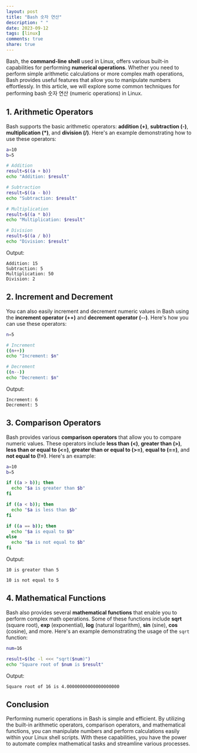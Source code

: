 ```yaml
---
layout: post
title: "Bash 숫자 연산"
description: " "
date: 2023-09-12
tags: [linux]
comments: true
share: true
---
```


Bash, the **command-line shell** used in Linux, offers various built-in capabilities for performing **numerical operations**. Whether you need to perform simple arithmetic calculations or more complex math operations, Bash provides useful features that allow you to manipulate numbers effortlessly. In this article, we will explore some common techniques for performing bash 숫자 연산 (numeric operations) in Linux.

## 1. Arithmetic Operators

Bash supports the basic arithmetic operators: **addition (+)**, **subtraction (-)**, **multiplication (*)**, and **division (/)**. Here's an example demonstrating how to use these operators:

```bash
a=10
b=5

# Addition
result=$((a + b))
echo "Addition: $result"

# Subtraction
result=$((a - b))
echo "Subtraction: $result"

# Multiplication
result=$((a * b))
echo "Multiplication: $result"

# Division
result=$((a / b))
echo "Division: $result"
```

Output:
```
Addition: 15
Subtraction: 5
Multiplication: 50
Division: 2
```

## 2. Increment and Decrement

You can also easily increment and decrement numeric values in Bash using the **increment operator (++)** and **decrement operator (--)**. Here's how you can use these operators:

```bash
n=5

# Increment
((n++))
echo "Increment: $n"

# Decrement
((n--))
echo "Decrement: $n"
```

Output:
```
Increment: 6
Decrement: 5
```

## 3. Comparison Operators

Bash provides various **comparison operators** that allow you to compare numeric values. These operators include **less than (<)**, **greater than (>)**, **less than or equal to (<=)**, **greater than or equal to (>=)**, **equal to (==)**, and **not equal to (!=)**. Here's an example:

```bash
a=10
b=5

if ((a > b)); then
  echo "$a is greater than $b"
fi

if ((a < b)); then
  echo "$a is less than $b"
fi

if ((a == b)); then
  echo "$a is equal to $b"
else
  echo "$a is not equal to $b"
fi
```

Output:
```
10 is greater than 5
```
```
10 is not equal to 5
```

## 4. Mathematical Functions

Bash also provides several **mathematical functions** that enable you to perform complex math operations. Some of these functions include **sqrt** (square root), **exp** (exponential), **log** (natural logarithm), **sin** (sine), **cos** (cosine), and more. Here's an example demonstrating the usage of the `sqrt` function:

```bash
num=16

result=$(bc -l <<< "sqrt($num)")
echo "Square root of $num is $result"
```

Output:
```
Square root of 16 is 4.00000000000000000000
```

## Conclusion

Performing numeric operations in Bash is simple and efficient. By utilizing the built-in arithmetic operators, comparison operators, and mathematical functions, you can manipulate numbers and perform calculations easily within your Linux shell scripts. With these capabilities, you have the power to automate complex mathematical tasks and streamline various processes.